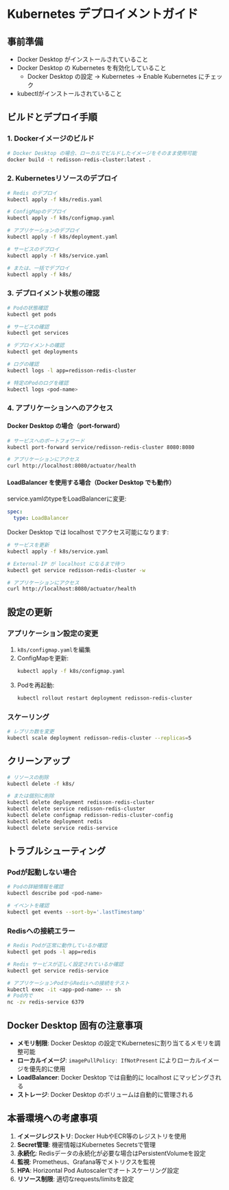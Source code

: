 # Kubernetes デプロイメントガイド

## 事前準備

- Docker Desktop がインストールされていること
- Docker Desktop の Kubernetes を有効化していること
  - Docker Desktop の設定 → Kubernetes → Enable Kubernetes にチェック
- kubectlがインストールされていること

## ビルドとデプロイ手順

### 1. Dockerイメージのビルド

```bash
# Docker Desktop の場合、ローカルでビルドしたイメージをそのまま使用可能
docker build -t redisson-redis-cluster:latest .
```

### 2. Kubernetesリソースのデプロイ

```bash
# Redis のデプロイ
kubectl apply -f k8s/redis.yaml

# ConfigMapのデプロイ
kubectl apply -f k8s/configmap.yaml

# アプリケーションのデプロイ
kubectl apply -f k8s/deployment.yaml

# サービスのデプロイ
kubectl apply -f k8s/service.yaml

# または、一括でデプロイ
kubectl apply -f k8s/
```

### 3. デプロイメント状態の確認

```bash
# Podの状態確認
kubectl get pods

# サービスの確認
kubectl get services

# デプロイメントの確認
kubectl get deployments

# ログの確認
kubectl logs -l app=redisson-redis-cluster

# 特定のPodのログを確認
kubectl logs <pod-name>
```

### 4. アプリケーションへのアクセス

#### Docker Desktop の場合（port-forward）

```bash
# サービスへのポートフォワード
kubectl port-forward service/redisson-redis-cluster 8080:8080

# アプリケーションにアクセス
curl http://localhost:8080/actuator/health
```

#### LoadBalancer を使用する場合（Docker Desktop でも動作）

service.yamlのtypeをLoadBalancerに変更:

```yaml
spec:
  type: LoadBalancer
```

Docker Desktop では localhost でアクセス可能になります:

```bash
# サービスを更新
kubectl apply -f k8s/service.yaml

# External-IP が localhost になるまで待つ
kubectl get service redisson-redis-cluster -w

# アプリケーションにアクセス
curl http://localhost:8080/actuator/health
```

## 設定の更新

### アプリケーション設定の変更

1. `k8s/configmap.yaml`を編集
2. ConfigMapを更新:
   ```bash
   kubectl apply -f k8s/configmap.yaml
   ```
3. Podを再起動:
   ```bash
   kubectl rollout restart deployment redisson-redis-cluster
   ```

### スケーリング

```bash
# レプリカ数を変更
kubectl scale deployment redisson-redis-cluster --replicas=5
```

## クリーンアップ

```bash
# リソースの削除
kubectl delete -f k8s/

# または個別に削除
kubectl delete deployment redisson-redis-cluster
kubectl delete service redisson-redis-cluster
kubectl delete configmap redisson-redis-cluster-config
kubectl delete deployment redis
kubectl delete service redis-service
```

## トラブルシューティング

### Podが起動しない場合

```bash
# Podの詳細情報を確認
kubectl describe pod <pod-name>

# イベントを確認
kubectl get events --sort-by='.lastTimestamp'
```

### Redisへの接続エラー

```bash
# Redis Podが正常に動作しているか確認
kubectl get pods -l app=redis

# Redis サービスが正しく設定されているか確認
kubectl get service redis-service

# アプリケーションPodからRedisへの接続をテスト
kubectl exec -it <app-pod-name> -- sh
# Pod内で
nc -zv redis-service 6379
```

## Docker Desktop 固有の注意事項

- **メモリ制限**: Docker Desktop の設定でKubernetesに割り当てるメモリを調整可能
- **ローカルイメージ**: `imagePullPolicy: IfNotPresent` によりローカルイメージを優先的に使用
- **LoadBalancer**: Docker Desktop では自動的に localhost にマッピングされる
- **ストレージ**: Docker Desktop のボリュームは自動的に管理される

## 本番環境への考慮事項

1. **イメージレジストリ**: Docker HubやECR等のレジストリを使用
2. **Secret管理**: 機密情報はKubernetes Secretsで管理
3. **永続化**: Redisデータの永続化が必要な場合はPersistentVolumeを設定
4. **監視**: Prometheus、Grafana等でメトリクスを監視
5. **HPA**: Horizontal Pod Autoscalerでオートスケーリング設定
6. **リソース制限**: 適切なrequests/limitsを設定
